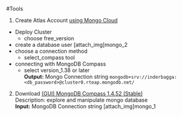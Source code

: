 #Tools

1. Create Atlas Account [using Mongo Cloud](https://www.mongodb.com/lp/cloud/atlas/try4-reg)
* Deploy Cluster
  - choose free_version
* create a database user [attach_img]mongo_2
* choose a connection method
  - select_compass tool
* connecting with MongoDB Compass
  - select version_1.38 or later<br />
**Output:** Mongo Connection string `mongodb+srv://inderbagga:<db_password>@cluster0.rteap.mongodb.net/`

2. Download [(GUI) MongoDB Compass 1.4.52 (Stable)](https://www.mongodb.com/try/download/compass)
   <br />
   Description: explore and manipulate mongo database
   <br />
   **Input:** MongoDB Connection string [attach_img]mongo_1




